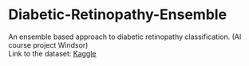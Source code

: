 # Diabetic-Retinopathy-Ensemble
An ensemble based approach to diabetic retinopathy classification. (AI course project Windsor)
<br/>
Link to the dataset: <a href = "https://www.kaggle.com/datasets/pkdarabi/diagnosis-of-diabetic-retinopathy" target = "_blank">Kaggle</a>
